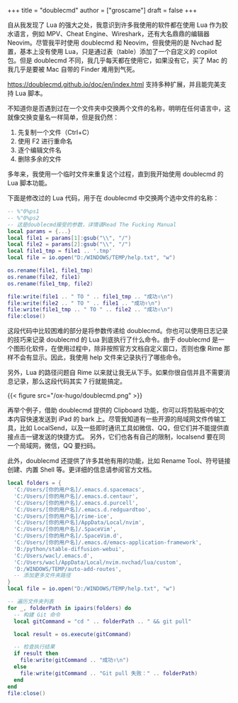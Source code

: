 +++
title = "doublecmd"
author = ["groscame"]
draft = false
+++

自从我发现了 Lua 的强大之处，我意识到许多我使用的软件都在使用 Lua 作为胶水语言，例如 MPV、Cheat Engine、Wireshark，还有大名鼎鼎的编辑器 Neovim。尽管我平时使用 doublecmd 和 Neovim，但我使用的是 Nvchad 配置，基本上没有使用 Lua，只是通过表（table）添加了一个自定义的 copilot 包。但是 doublecmd 不同，我几乎每天都在使用它，如果没有它，买了 Mac 的我几乎是要被 Mac 自带的 Finder 难用到气死。

<https://doublecmd.github.io/doc/en/index.html> 支持多种扩展，并且能完美支持 Lua 脚本。

不知道你是否遇到过在一个文件夹中交换两个文件的名称，明明在任何语言中，这就像交换变量名一样简单，但是我仍然：

1.  先复制一个文件（Ctrl+C）
2.  使用 F2 进行重命名
3.  逐个编辑文件名
4.  删除多余的文件

多年来，我使用一个临时文件来重复这个过程，直到我开始使用 doublecmd 的 Lua 脚本功能。

下面是修改过的 Lua 代码，用于在 doublecmd 中交换两个选中文件的名称：

```lua
-- %"0%ps1
-- %"0%ps2
-- 这是doublecmd接受的参数，详情请Read The Fucking Manual
local params = {...}
local file1 = params[1]:gsub("\\", "/")
local file2 = params[2]:gsub("\\", "/")
local file1_tmp = file1 .. '.tmp'
local file = io.open("D:/WINDOWS/TEMP/help.txt", "w")

os.rename(file1, file1_tmp)
os.rename(file2, file1)
os.rename(file1_tmp, file2)

file:write(file1 .. " TO " .. file1_tmp .. "成功✌️\n")
file:write(file2 .. " TO " .. file1 .. "成功✌️\n")
file:write(file1_tmp .. " TO " .. file2 .. "成功✌️\n")
file:close()
```

这段代码中比较困难的部分是将参数传递给 doublecmd。你也可以使用日志记录的技巧来记录 doublecmd 的 Lua 到底执行了什么命令。由于 doublecmd 是一个图形化软件，在使用过程中，除非按照官方文档自定义窗口，否则也像 Rime 那样不会有显示。因此，我使用 help 文件来记录执行了哪些命令。

另外，Lua 的路径问题自 Rime 以来就让我无从下手。如果你很自信并且不需要消息记录，那么这段代码其实 7 行就能搞定。

{{< figure src="/ox-hugo/doublecmd.png" >}}

再举个例子，借助 doublecmd 提供的 Clipboard 功能，你可以将剪贴板中的文本内容快速发送到 iPad 的 bark 上。尽管我知道有一些开源的局域网文件传输工具，比如 LocalSend，以及一些即时通讯工具如微信、QQ，但它们并不能提供直接点击一键发送的快捷方式。
另外，它们也各有自己的限制，localsend 要在同一个局域网，微信，QQ 要扫码。

此外，doublecmd 还提供了许多其他有用的功能，比如 Rename Tool、符号链接创建、内置 Shell 等。更详细的信息请参阅官方文档。

```lua
local folders = {
  'C:/Users/[你的用户名]/.emacs.d.spacemacs',
  'C:/Users/[你的用户名]/.emacs.d.centaur',
  'C:/Users/[你的用户名]/.emacs.d.purcell',
  'C:/Users/[你的用户名]/.emacs.d.redguardtoo',
  'C:/Users/[你的用户名]/rime-ice',
  'C:/Users/[你的用户名]/AppData/Local/nvim',
  'C:/Users/[你的用户名]/.SpaceVim',
  'C:/Users/[你的用户名]/.SpaceVim.d',
  'C:/Users/[你的用户名]/.emacs.d/emacs-application-framework',
  'D:/python/stable-diffusion-webui',
  'C:/Users/wacl/.emacs.d',
  'C:/Users/wacl/AppData/Local/nvim.nvchad/lua/custom',
  'D:/WINDOWS/TEMP/auto-add-routes',
  -- 添加更多文件夹路径
}
local file = io.open("D:/WINDOWS/TEMP/help.txt", "w")

-- 遍历文件夹列表
for _, folderPath in ipairs(folders) do
  -- 构建 Git 命令
  local gitCommand = "cd " .. folderPath .. " && git pull"

  local result = os.execute(gitCommand)

  -- 检查执行结果
  if result then
    file:write(gitCommand .. "成功✌️\n")
  else
    file:write(gitCommand .. "Git pull 失败：" .. folderPath)
  end
end
file:close()
```
